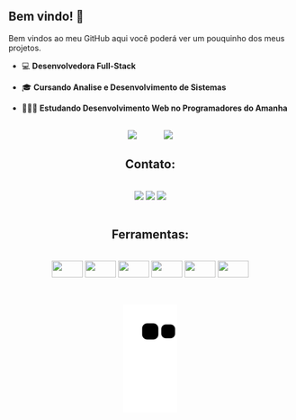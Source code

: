 ## Bem vindo! 👋

Bem vindos ao meu GitHub aqui você poderá ver um pouquinho dos meus projetos.

* 💻 **Desenvolvedora Full-Stack**

* 🎓 **Cursando Analise e Desenvolvimento de Sistemas**

* 👩🏻‍💻 **Estudando Desenvolvimento Web no Programadores do Amanha**

<div>
<div align = "center">
<div style="display: inline_block"><br>
<a href="https://github.com/bshlarissa"></a>
<img height="140m" src="https://github-readme-stats.vercel.app/api?username=bshlarissa&show_icons=true&theme=radical&include_all_commits=true&count_private=true"/> ⠀⠀⠀⠀
<img height="140m" src="https://github-readme-stats.vercel.app/api/top-langs/?username=bshlarissa&layout=compact&langs_count=7&theme=radical"/>
</div>


## Contato:

<div>
   <div align = "center">
   <div style="display: inline_block"><br>
<a href="https://instagram.com/bslarissa_" target="_"><img src="https://img.shields.io/badge/-Instagram-%23E4405F?style=for-the-badge&logo=instagram&logoColor=white" target="_blank"></a>
<a href = "mailto:bslarissa1112@gmail.com"><img src="https://img.shields.io/badge/Gmail-D14836?style=for-the-badge&logo=gmail&logoColor=white"target="_blank"></a>
<a href="https://www.linkedin.com/in/larissa-borges-132706203/" target="_"><img src="https://img.shields.io/badge/-LinkedIn-%230077B5?style=for-the-badge&logo=linkedin&logoColor=white" target="_"></a>   
</div>
<br>


## Ferramentas:
      
<div align = "center">
<div style="display: inline_block"><br>
   <img align="center" height="30" width="55"/src="https://cdn.jsdelivr.net/gh/devicons/devicon/icons/vscode/vscode-original.svg"/>
   <img align="center" height="30" width="55" src="https://cdn.jsdelivr.net/gh/devicons/devicon/icons/javascript/javascript-plain.svg">
   <img align="center" height="30" width="55" src="https://cdn.jsdelivr.net/gh/devicons/devicon/icons/html5/html5-plain.svg">
   <img align="center" height="30" width="55" src="https://cdn.jsdelivr.net/gh/devicons/devicon/icons/css3/css3-plain.svg">
   <img align="center" height="30" width="55" src="https://cdn.jsdelivr.net/gh/devicons/devicon/icons/git/git-original.svg"/>
   <img align="center" height="30" width="55" src="https://cdn.jsdelivr.net/gh/devicons/devicon/icons/figma/figma-original.svg"/>
</div>
<br>

<br>

<div> 

  ![Snake animation](https://github.com/rafaballerini/rafaballerini/blob/output/github-contribution-grid-snake.svg)
 
<br>
</div>
